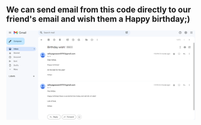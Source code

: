 ## We can send email from this code directly to our friend's email and wish them a Happy birthday;)
![Birthday_wisher](Birthday_wisher.png)